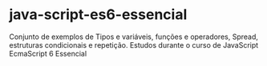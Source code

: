 # java-script-es6-essencial
 Conjunto de exemplos de Tipos e variáveis, funções e operadores, Spread, estruturas condicionais e repetição. Estudos durante o curso de JavaScript EcmaScript 6 Essencial
